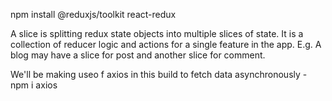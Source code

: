 npm install @reduxjs/toolkit react-redux


A slice is splitting redux state objects into multiple slices of state. It is a collection of reducer logic and actions for a single feature in the app. E.g. A blog may have a slice for post and another slice for comment.

We'll be making useo f axios in this build to fetch data asynchronously - npm i axios